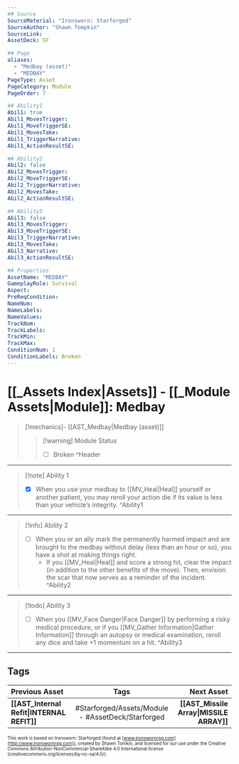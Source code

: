 ```yaml
---
## Source
SourceMaterial: "Ironsworn: Starforged"
SourceAuthor: "Shawn Tompkin"
SourceLink: 
AssetDeck: SF

## Page
aliases:
  - "Medbay (asset)"
  - "MEDBAY"
PageType: Asset
PageCategory: Module
PageOrder: 7

## Ability1
Abil1: true
Abil1_MovesTrigger:
Abil1_MoveTriggerSE:
Abil1_MovesTake:
Abil1_TriggerNarrative:
Abil1_ActionResultSE:

## Ability2
Abil2: false
Abil2_MovesTrigger:
Abil2_MoveTriggerSE:
Abil2_TriggerNarrative:
Abil2_MovesTake:
Abil2_ActionResultSE:

## Ability3
Abil3: false
Abil3_MovesTrigger:
Abil3_MoveTriggerSE:
Abil3_TriggerNarrative:
Abil3_MovesTake:
Abil3_Narrative:
Abil3_ActionResultSE:

## Properties
AssetName: "MEDBAY"
GameplayRole: Survival
Aspect:
PreReqCondition: 
NameNum:
NameLabels:
NameValues:
TrackNum:
TrackLabels:
TrackMin:
TrackMax:
ConditionNum: 1
ConditionLabels: Broken
---
```

# [[_Assets Index|Assets]] - [[_Module Assets|Module]]: Medbay
> [!mechanics]- [[AST_Medbay|Medbay (asset)]]
> > [!warning] Module Status
> > - [ ] Broken ^Header
___
> [!note] Ability 1
> - [x] When you use your medbay to [[MV_Heal|Heal]] yourself or another patient, you may reroll your action die if its value is less than your vehicle’s integrity. ^Ability1
___
> [!info] Ability 2
> - [ ] When you or an ally mark the permanently harmed impact and are brought to the medbay without delay (less than an hour or so), you have a shot at making things right. 
> 	- If you [[MV_Heal|Heal]] and score a strong hit, clear the impact (in addition to the other benefits of the move). Then, envision the scar that now serves as a reminder of the incident. ^Ability2
___
> [!todo] Ability 3
> - [ ] When you [[MV_Face Danger|Face Danger]] by performing a risky medical procedure, or if you [[MV_Gather Information|Gather Information]] through an autopsy or medical examination, reroll any dice and take +1 momentum on a hit. ^Ability3
___

## Tags
| Previous Asset | Tags | Next Asset |
| :--- | :---: | ---: |
| **[[AST_Internal Refit\|INTERNAL REFIT]]** | #Starforged/Assets/Module - #AssetDeck/Starforged | **[[AST_Missile Array\|MISSILE ARRAY]]** |

<font size=-2>This work is based on Ironsworn: Starforged (found at [www.ironswornrpg.com](http://www.ironswornrpg.com)), created by Shawn Tomkin, and licensed for our use under the Creative Commons Attribution-NonCommercial-ShareAlike 4.0 International license  (creativecommons.org/licenses/by-nc-sa/4.0/).</font>